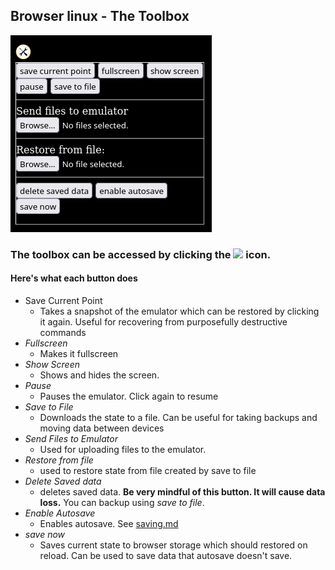 ## Browser linux - The Toolbox
<img src=toolbox.png>

### The toolbox can be accessed by clicking the <img src="../icon/toolbox.png" width=20> icon.

#### Here's what each button does
 - Save Current Point
   - Takes a snapshot of the emulator which can be restored by clicking it again. Useful for recovering from purposefully destructive commands
 - *Fullscreen*
   - Makes it fullscreen
 - *Show Screen*
   - Shows and hides the screen.
 - *Pause*
   - Pauses the emulator. Click again to resume
 - *Save to File*
   - Downloads the state to a file. Can be useful for taking backups and moving data between devices
 - *Send Files to Emulator*
   - Used for uploading files to the emulator. 
 - *Restore from file*
   - used to restore state from file created by save to file
 - *Delete Saved data*
   - deletes saved data. **Be very mindful of this button. It will cause data loss.** You can backup using *save to file*.
 - *Enable Autosave* 
   - Enables autosave. See [saving.md](saving.md)
 - *save now*
   - Saves current state to browser storage which should restored on reload. Can be used to save data that autosave doesn't save.